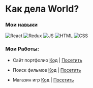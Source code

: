 # Как дела World?

### Мои навыки
![React](https://img.shields.io/badge/REACT-000?style=for-the-badge&logo=REACT)
![Redux](https://img.shields.io/badge/REDUX-000?style=for-the-badge&logo=Redux&logoColor=violet)
![JS](https://img.shields.io/badge/JavaScript-000?style=for-the-badge&logo=JavaScript&logoColor=yellow)
![HTML](https://img.shields.io/badge/HTML-000?style=for-the-badge&logo=html&logoColor=red)
![CSS](https://img.shields.io/badge/CSS-000?style=for-the-badge&logo=css&logoColor=fff)



### Мои Работы:
- Сайт портфолио
[Код](https://github.com/stasloops/portfolio) | [Посетить](https://portfolio-stasloops.vercel.app/) 

- Поиск фильмов 
[Код](https://github.com/stasloops/search-movies) | [Посетить](https://search-movie-lilac.vercel.app/) 

- Магазин игр
[Код](https://github.com/stasloops/store-cart) | [Посетить](https://store-cart.vercel.app/) 








